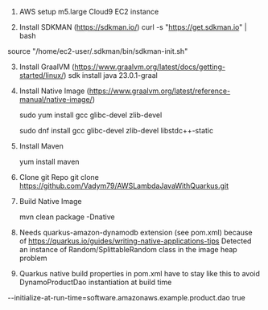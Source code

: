 1) AWS setup m5.large Cloud9 EC2 instance

2) Install SDKMAN   (https://sdkman.io/)
  curl -s "https://get.sdkman.io" | bash

  source "/home/ec2-user/.sdkman/bin/sdkman-init.sh"

3) Install GraalVM (https://www.graalvm.org/latest/docs/getting-started/linux/)
   sdk install java 23.0.1-graal

4) Install Native Image  (https://www.graalvm.org/latest/reference-manual/native-image/)

   sudo yum install gcc glibc-devel zlib-devel
  
   sudo dnf install gcc glibc-devel zlib-devel libstdc++-static

5) Install Maven  

   yum install maven 

6) Clone git Repo
  git clone https://github.com/Vadym79/AWSLambdaJavaWithQuarkus.git

7) Build Native Image

   mvn clean package -Dnative

8) Needs quarkus-amazon-dynamodb extension (see pom.xml) because of https://quarkus.io/guides/writing-native-applications-tips
   Detected an instance of Random/SplittableRandom class in the image heap problem

9) Quarkus native build properties in pom.xml have to stay like this to avoid DynamoProductDao instantiation at build time 

<properties>
	<quarkus.native.additional-build-args>
	--initialize-at-run-time=software.amazonaws.example.product.dao
	</quarkus.native.additional-build-args>
	<quarkus.native.enabled>true</quarkus.native.enabled>
</properties>
